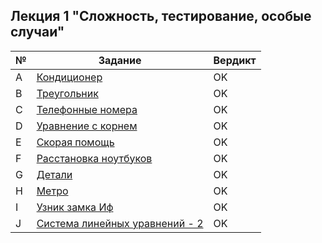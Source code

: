 ## Лекция 1 "Сложность, тестирование, особые случаи"
| № | Задание | Вердикт |
| - | - | - |
| A | [Кондиционер](task_a.cpp)  | OK |
| B | [Треугольник](/task_b.cpp)  | OK |
| C | [Телефонные номера](/task_c.cpp)  | OK |
| D | [Уравнение с корнем](/task_d.cpp)  | OK |
| E | [Скорая помощь](/task_e.cpp)  | OK |
| F | [Расстановка ноутбуков](/task_f.cpp)  | OK |
| G | [Детали](/task_g.cpp)  | OK |
| H | [Метро](/task_h.cpp)  | OK |
| I | [Узник замка Иф](/task_i.cpp)  | OK |
| J | [Система линейных уравнений - 2](/task_j.cpp)  | OK |